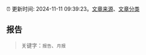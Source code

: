 :alarm_clock: 更新时间: 2024-11-11 09:39:23。[文章来源](/README.md)、[文章分类](/TAGS.md)

## 报告


> 关键字：`报告`、`月报`



